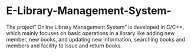 # E-Library-Management-System-
The project“ Online Library Management System” is developed in C/C++, which mainly focuses on basic operations in a library like adding new member, new books, and updating new information, searching books and members and facility to issue and return books.
